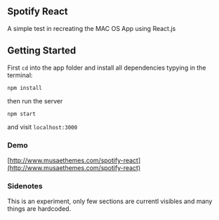 ## Spotify React

A simple test in recreating the MAC OS App using React.js

## Getting Started

First `cd` into the app folder and install all dependencies typying in the terminal:

```
npm install
```

then run the server

```
npm start
```

and visit `localhost:3000`

### Demo

[http://www.musaethemes.com/spotify-react](http://www.musaethemes.com/spotify-react)

### Sidenotes

This is an experiment, only few sections are currentl visibles and many things are hardcoded.
